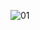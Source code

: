 ![01](https://user-images.githubusercontent.com/73938299/104102719-5d77c800-52c8-11eb-8f69-0e92260bfbb3.jpg)
